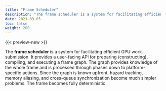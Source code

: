 ```yaml
---
title: "Frame Scheduler"
description: "The frame scheduler is a system for facilitating efficient GPU work submission."
date: 2021-03-05
toc: false
weight: 200
---
```


{{< preview-new >}}

The **frame scheduler** is a system for facilitating efficient GPU work submission. It provides a user-facing API for preparing (constructing), compiling, and executing a frame graph. The graph provides knowledge of the whole frame and is processed through phases down to platform-specific actions. Since the graph is known upfront, hazard tracking, memory aliasing, and cross-queue synchronization become much simpler problems. The frame becomes fully deterministic.